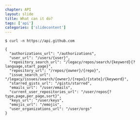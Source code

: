 ```yaml
---
chapter: API
layout: slide
title: What can it do?
tags: ['api']
categories: ['slidecontent']
---
```


	$ curl -n https://api.github.com
    
    {
      "authorizations_url": "/authorizations",
      "user_url": "/users/{user}",
      "repository_search_url": "/legacy/repos/search/{keyword}{?language,start_page}",
      "repository_url": "/repos/{owner}/{repo}",
      "issue_search_url": "/legacy/issues/search/{owner}/{repo}/{state}/{keyword}",
      "starred_gists_url": "/gists/starred",
      "emails_url": "/user/emails",
      "current_user_repositories_url": "/user/repos{?type,page,per_page,sort}",
      "keys_url": "/user/keys",
      "emojis_url": "/emojis",
      "user_organizations_url": "/user/orgs"
    }
